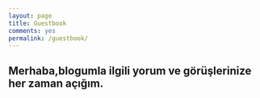 ```yaml
---
layout: page
title: Guestbook
comments: yes
permalink: /guestbook/
---
```

## Merhaba,blogumla ilgili yorum ve görüşlerinize her zaman açığım.
